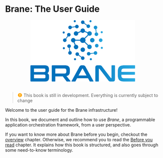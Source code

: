 # Brane: The User Guide

<div align="center"><img src="./assets/img/brane_logo.png" alt="Brane logo" style="height: 200px;"/></div>
<br>

> <img src="./assets/img/warning.png" alt="drawing" width="16" style="margin-top: 2px; margin-bottom: -2px"/> This book is still in development. Everything is currently subject to change

Welcome to the user guide for the Brane infrastructure!

In this book, we document and outline how to use _Brane_, a programmable application orchestration framework, from a user perspective.

If you want to know more about Brane before you begin, checkout the [overview](./overview.md) chapter. Otherwise, we recommend you to read the [Before you read](./before-reading.md) chapter. It explains how this book is structured, and also goes through some need-to-know terminology.
